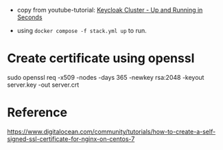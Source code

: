 * copy from youtube-tutorial: [Keycloak Cluster - Up and Running in Seconds ](https://www.youtube.com/watch?v=P96VQkBBNxU)


* using `docker compose -f stack.yml up` to run.


# Create certificate using openssl
sudo openssl req -x509 -nodes -days 365 -newkey rsa:2048 -keyout server.key -out server.crt

# Reference
https://www.digitalocean.com/community/tutorials/how-to-create-a-self-signed-ssl-certificate-for-nginx-on-centos-7